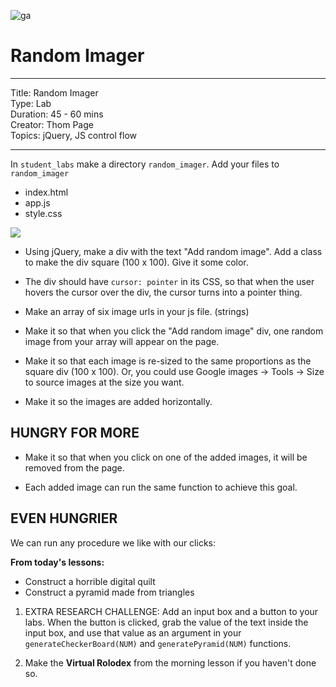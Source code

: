 ![ga](http://mobbook.generalassemb.ly/ga_cog.png)

# Random Imager

---
Title: Random Imager<br>
Type: Lab <br>
Duration: 45 - 60 mins<br>
Creator: Thom Page <br>
Topics: jQuery, JS control flow<br>

---

In `student_labs` make a directory `random_imager`. Add your files to `random_imager`

* index.html
* app.js
* style.css

![](https://i.imgur.com/89MLBWz.png)

* Using jQuery, make a div with the text "Add random image". Add a class to make the div square (100 x 100). Give it some color.

* The div should have `cursor: pointer` in its CSS, so that when the user hovers the cursor over the div, the cursor turns into a pointer thing.

* Make an array of six image urls in your js file. (strings)

* Make it so that when you click the "Add random image" div, one random image from your array will appear on the page.

* Make it so that each image is re-sized to the same proportions as the square div (100 x 100). Or, you could use Google images -> Tools -> Size to source images at the size you want.

* Make it so the images are added horizontally.


## HUNGRY FOR MORE

* Make it so that when you click on one of the added images, it will be removed from the page.

* Each added image can run the same function to achieve this goal.


## EVEN HUNGRIER

We can run any procedure we like with our clicks:

**From today's lessons:**

* Construct a horrible digital quilt
* Construct a pyramid made from triangles

1. EXTRA RESEARCH CHALLENGE: Add an input box and a button to your labs. When the button is clicked, grab the value of the text inside the input box, and use that value as an argument in your `generateCheckerBoard(NUM)` and `generatePyramid(NUM)` functions.

2. Make the **Virtual Rolodex** from the morning lesson if you haven't done so.
